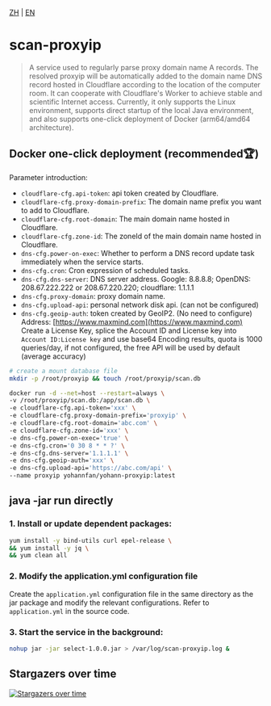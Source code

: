 [ZH](https://github.com/Yohann0617/scan-proxyip/blob/master/README_ZH.md) | [EN](https://github.com/Yohann0617/scan-proxyip/blob/master/README.md)

# scan-proxyip

> A service used to regularly parse proxy domain name A records. The resolved proxyip will be automatically added to the domain name DNS record hosted in Cloudflare according to the location of the computer room. It can cooperate with Cloudflare's Worker to achieve stable and scientific Internet access. Currently, it only supports the Linux environment, supports direct startup of the local Java environment, and also supports one-click deployment of Docker (arm64/amd64 architecture).

## Docker one-click deployment (recommended🏆)

Parameter introduction:

- `cloudflare-cfg.api-token`: api token created by Cloudflare.
- `cloudflare-cfg.proxy-domain-prefix`: The domain name prefix you want to add to Cloudflare.
- `cloudflare-cfg.root-domain`: The main domain name hosted in Cloudflare.
- `cloudflare-cfg.zone-id`: The zoneId of the main domain name hosted in Cloudflare.
- `dns-cfg.power-on-exec`: Whether to perform a DNS record update task immediately when the service starts.
- `dns-cfg.cron`: Cron expression of scheduled tasks.
- `dns-cfg.dns-server`: DNS server address. Google: 8.8.8.8; OpenDNS: 208.67.222.222 or 208.67.220.220; cloudflare: 1.1.1.1
- `dns-cfg.proxy-domain`: proxy domain name.
- `dns-cfg.upload-api`: personal network disk api. (can not be configured)
- `dns-cfg.geoip-auth`: token created by GeoIP2. (No need to configure) Address: [https://www.maxmind.com](https://www.maxmind.com) Create a License Key, splice the Account ID and License key into `Account ID:License key` and use base64 Encoding results, quota is 1000 queries/day, if not configured, the free API will be used by default (average accuracy)
```bash
# create a mount database file
mkdir -p /root/proxyip && touch /root/proxyip/scan.db
```

```bash
docker run -d --net=host --restart=always \
-v /root/proxyip/scan.db:/app/scan.db \
-e cloudflare-cfg.api-token='xxx' \
-e cloudflare-cfg.proxy-domain-prefix='proxyip' \
-e cloudflare-cfg.root-domain='abc.com' \
-e cloudflare-cfg.zone-id='xxx' \
-e dns-cfg.power-on-exec='true' \
-e dns-cfg.cron='0 30 8 * * ?' \
-e dns-cfg.dns-server='1.1.1.1' \
-e dns-cfg.geoip-auth='xxx' \
-e dns-cfg.upload-api='https://abc.com/api' \
--name proxyip yohannfan/yohann-proxyip:latest
```

## java -jar run directly

### 1. Install or update dependent packages:

```bash
yum install -y bind-utils curl epel-release \
&& yum install -y jq \
&& yum clean all
```

### 2. Modify the application.yml configuration file

Create the `application.yml` configuration file in the same directory as the jar package and modify the relevant configurations. Refer to `application.yml` in the source code.

### 3. Start the service in the background:

```bash
nohup jar -jar select-1.0.0.jar > /var/log/scan-proxyip.log &
```

## Stargazers over time

[![Stargazers over time](https://starchart.cc/Yohann0617/scan-proxyip.svg)](https://starchart.cc/Yohann0617/scan-proxyip)
